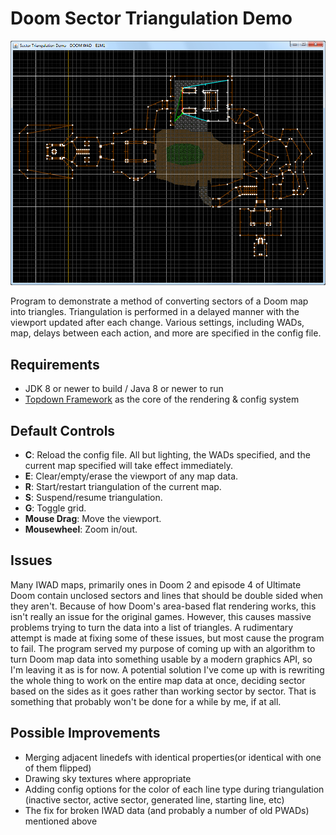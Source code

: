 # Doom Sector Triangulation Demo
![The program in action](example.png)

Program to demonstrate a method of converting sectors of a Doom map into triangles. Triangulation is performed in a delayed manner with the viewport updated after each change.
Various settings, including WADs, map, delays between each action, and more are specified in the config file.

## Requirements

- JDK 8 or newer to build / Java 8 or newer to run
- [Topdown Framework](https://github.com/ElementalHaven/Topdown-Framework) as the core of the rendering & config system

## Default Controls

- **C**: Reload the config file. All but lighting, the WADs specified, and the current map specified will take effect immediately.
- **E**: Clear/empty/erase the viewport of any map data.
- **R**: Start/restart triangulation of the current map.
- **S**: Suspend/resume triangulation.
- **G**: Toggle grid.
- **Mouse Drag**: Move the viewport.
- **Mousewheel**: Zoom in/out.

## Issues

Many IWAD maps, primarily ones in Doom 2 and episode 4 of Ultimate Doom contain unclosed sectors and lines that should be double sided when they aren't.
Because of how Doom's area-based flat rendering works, this isn't really an issue for the original games.
However, this causes massive problems trying to turn the data into a list of triangles. A rudimentary attempt is made at fixing some of these issues, but most cause the program to fail.
The program served my purpose of coming up with an algorithm to turn Doom map data into something usable by a modern graphics API, so I'm leaving it as is for now.
A potential solution I've come up with is rewriting the whole thing to work on the entire map data at once, deciding sector based on the sides as it goes rather than working sector by sector.
That is something that probably won't be done for a while by me, if at all.

## Possible Improvements

- Merging adjacent linedefs with identical properties(or identical with one of them flipped)
- Drawing sky textures where appropriate
- Adding config options for the color of each line type during triangulation (inactive sector, active sector, generated line, starting line, etc)
- The fix for broken IWAD data (and probably a number of old PWADs) mentioned above